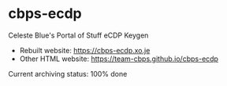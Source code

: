 # cbps-ecdp
Celeste Blue's Portal of Stuff eCDP Keygen

- Rebuilt website: https://cbps-ecdp.xo.je
- Other HTML website: https://team-cbps.github.io/cbps-ecdp

Current archiving status: 100% done
